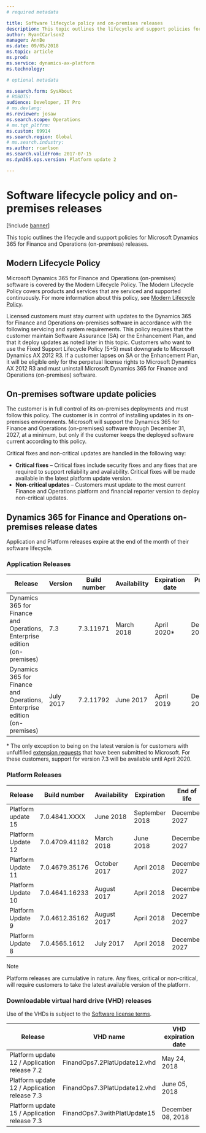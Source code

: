 ```yaml
---
# required metadata

title: Software lifecycle policy and on-premises releases
description: This topic outlines the lifecycle and support policies for Microsoft Dynamics 365 for Finance and Operations (on-premises) releases.
author: RyanCCarlson2 
manager: AnnBe
ms.date: 09/05/2018
ms.topic: article
ms.prod: 
ms.service: dynamics-ax-platform
ms.technology: 

# optional metadata

ms.search.form: SysAbout
# ROBOTS: 
audience: Developer, IT Pro
# ms.devlang: 
ms.reviewer: josaw
ms.search.scope: Operations
# ms.tgt_pltfrm: 
ms.custom: 69914
ms.search.region: Global
# ms.search.industry: 
ms.author: rcarlson
ms.search.validFrom: 2017-07-15
ms.dyn365.ops.version: Platform update 2

---
```


# Software lifecycle policy and on-premises releases

[!include [banner](../includes/banner.md)]

This topic outlines the lifecycle and support policies for Microsoft Dynamics 365 for Finance and Operations (on-premises) releases.

## Modern Lifecycle Policy 
Microsoft Dynamics 365 for Finance and Operations (on-premises) software is covered by the Modern Lifecycle Policy. The Modern Lifecycle Policy covers products and services that are serviced and supported continuously. For more information about this policy, see [Modern Lifecycle Policy](https://support.microsoft.com/en-us/help/30881/modern-lifecycle-policy).  

Licensed customers must stay current with updates to the Dynamics 365 for Finance and Operations on-premises software in accordance with the following servicing and system requirements.  This policy requires that the customer maintain Software Assurance (SA) or the Enhancement Plan, and that it deploy updates as noted later in this topic. Customers who want to use the Fixed Support Lifecycle Policy (5+5) must downgrade to Microsoft Dynamics AX 2012 R3. If a customer lapses on SA or the Enhancement Plan, it will be eligible only for the perpetual license rights to Microsoft Dynamics AX 2012 R3 and must uninstall Microsoft Dynamics 365 for Finance and Operations (on-premises) software. 

## On-premises software update policies 
The customer is in full control of its on-premises deployments and must follow this policy. The customer is in control of installing updates in its on-premises environments. Microsoft will support the Dynamics 365 for Finance and Operations (on-premises) software through December 31, 2027, at a minimum, but only if the customer keeps the deployed software current according to this policy.

Critical fixes and non-critical updates are handled in the following way: 
  - **Critical fixes** – Critical fixes include security fixes and any fixes that are required to support reliability and availability. Critical fixes will be made available in the latest platform update version.  
  - **Non-critical updates** – Customers must update to the most current Finance and Operations platform and financial reporter version to deploy non-critical updates.   

## Dynamics 365 for Finance and Operations on-premises release dates
Application and Platform releases expire at the end of the month of their software lifecycle.

### Application Releases

| Release          |Version         | Build number          | Availability | Expiration date  | Product life | 
|------------------|----------------------|------------------|--------------|---------------|-----------------|
|  Dynamics 365 for Finance and Operations, Enterprise edition (on-premises) | 7.3 | 7.3.11971  | March 2018 | April 2020*     | December 2027  |
|  Dynamics 365 for Finance and Operations, Enterprise edition (on-premises) | July 2017 | 7.2.11792 | June 2017 | April 2019     | December 2027  |

\* The only exception to being on the latest version is for customers with unfulfilled [extension requests](../extensibility/extensibility-home-page.md) that have been submitted to Microsoft. For these customers, support for version 7.3 will be available until April 2020.

### Platform Releases

| Release          |Build number         | Availability          | Expiration | End of life  |
|------------------|----------------------|------------------|--------------|---------------|
|  Platform update 15 | 7.0.4841.XXXX  | June 2018  | September 2018 | December 2027     |
|  Platform Update 12 | 7.0.4709.41182  | March 2018  | June 2018 | December 2027     |
|  Platform Update 11 | 7.0.4679.35176 | October 2017 | April 2018 | December 2027     |
|  Platform Update 10 | 7.0.4641.16233 | August 2017 | April 2018 | December 2027     |
|  Platform Update 9 | 7.0.4612.35162 | August 2017 | April 2018 | December 2027     |
|  Platform Update 8 | 7.0.4565.1612 | July 2017 | April 2018 | December 2027     |

  > [!NOTE]
  > Platform releases are cumulative in nature. Any fixes, critical or non-critical, will require customers to take the latest available version of the platform. 

### Downloadable virtual hard drive (VHD) releases
Use of the VHDs is subject to the [Software license terms](https://go.microsoft.com/fwlink/?linkid=851163). 


|                   Release                    |           VHD name           | VHD expiration date |
|----------------------------------------------|------------------------------|---------------------|
| Platform update 12 / Application release 7.2 | FinandOps7.2PlatUpdate12.vhd |    May 24, 2018     |
| Platform update 12 / Application release 7.3 | FinandOps7.3PlatUpdate12.vhd |    June 05, 2018    |
| Platform update 15 / Application release 7.3 | FinandOps7.3withPlatUpdate15 |    December 08, 2018    |

